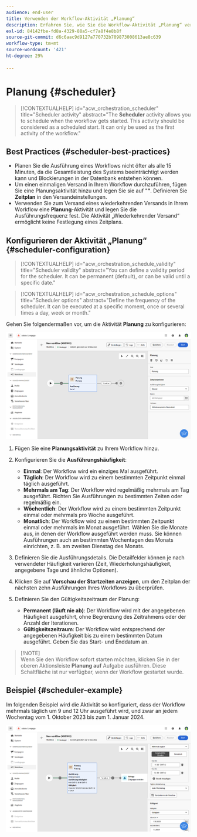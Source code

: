 ```yaml
---
audience: end-user
title: Verwenden der Workflow-Aktivität „Planung“
description: Erfahren Sie, wie Sie die Workflow-Aktivität „Planung“ verwenden.
exl-id: 84142fbe-fd8a-4329-88a5-cf7a8f4e8b8f
source-git-commit: d6c6aac9d9127a770732b709873008613ae8c639
workflow-type: tm+mt
source-wordcount: '421'
ht-degree: 29%

---
```


# Planung {#scheduler}

>[!CONTEXTUALHELP]
>id="acw_orchestration_scheduler"
>title="Scheduler activity"
>abstract="The **Scheduler** activity allows you to schedule when the workflow gets started. This activity should be considered as a scheduled start. It can only be used as the first activity of the workflow."

## Best Practices {#scheduler-best-practices}

* Planen Sie die Ausführung eines Workflows nicht öfter als alle 15 Minuten, da die Gesamtleistung des Systems beeinträchtigt werden kann und Blockierungen in der Datenbank entstehen können.
* Um einen einmaligen Versand in Ihrem Workflow durchzuführen, fügen Sie eine Planungsaktivität hinzu und legen Sie sie auf &quot;**&quot;**. Definieren Sie **Zeitplan** in den Versandeinstellungen.
* Verwenden Sie zum Versand eines wiederkehrenden Versands in Ihrem Workflow eine **Planung**-Aktivität und legen Sie die Ausführungsfrequenz fest. Die Aktivität „Wiederkehrender Versand“ ermöglicht keine Festlegung eines Zeitplans.

## Konfigurieren der Aktivität „Planung“ {#scheduler-configuration}

>[!CONTEXTUALHELP]
>id="acw_orchestration_schedule_validity"
>title="Scheduler validity"
>abstract="You can define a validity period for the scheduler. It can be permanent (default), or can be valid until a specific date."

>[!CONTEXTUALHELP]
>id="acw_orchestration_schedule_options"
>title="Scheduler options"
>abstract="Define the frequency of the scheduler. It can be executed at a specific moment, once or several times a day, week or month."

Gehen Sie folgendermaßen vor, um die Aktivität **Planung** zu konfigurieren:

![Benutzeroberfläche für die Konfiguration der Planungsaktivität](../assets/workflow-scheduler.png)

1. Fügen Sie eine **Planungsaktivität** zu Ihrem Workflow hinzu.

1. Konfigurieren Sie die **Ausführungshäufigkeit**:

   * **Einmal**: Der Workflow wird ein einziges Mal ausgeführt.
   * **Täglich**: Der Workflow wird zu einem bestimmten Zeitpunkt einmal täglich ausgeführt.
   * **Mehrmals am Tag**: Der Workflow wird regelmäßig mehrmals am Tag ausgeführt. Richten Sie Ausführungen zu bestimmten Zeiten oder regelmäßig ein.
   * **Wöchentlich**: Der Workflow wird zu einem bestimmten Zeitpunkt einmal oder mehrmals pro Woche ausgeführt.
   * **Monatlich**: Der Workflow wird zu einem bestimmten Zeitpunkt einmal oder mehrmals im Monat ausgeführt. Wählen Sie die Monate aus, in denen der Workflow ausgeführt werden muss. Sie können Ausführungen auch an bestimmten Wochentagen des Monats einrichten, z. B. am zweiten Dienstag des Monats.

1. Definieren Sie die Ausführungsdetails. Die Detailfelder können je nach verwendeter Häufigkeit variieren (Zeit, Wiederholungshäufigkeit, angegebene Tage und ähnliche Optionen).

1. Klicken Sie auf **Vorschau der Startzeiten anzeigen**, um den Zeitplan der nächsten zehn Ausführungen Ihres Workflows zu überprüfen.

1. Definieren Sie den Gültigkeitszeitraum der Planung:

   * **Permanent (läuft nie ab)**: Der Workflow wird mit der angegebenen Häufigkeit ausgeführt, ohne Begrenzung des Zeitrahmens oder der Anzahl der Iterationen.
   * **Gültigkeitszeitraum**: Der Workflow wird entsprechend der angegebenen Häufigkeit bis zu einem bestimmten Datum ausgeführt. Geben Sie das Start- und Enddatum an.

>[!NOTE]\
Wenn Sie den Workflow sofort starten möchten, klicken Sie in der oberen Aktionsleiste **Planung auf** Aufgabe ausführen. Diese Schaltfläche ist nur verfügbar, wenn der Workflow gestartet wurde.

## Beispiel {#scheduler-example}

Im folgenden Beispiel wird die Aktivität so konfiguriert, dass der Workflow mehrmals täglich um 9 und 12 Uhr ausgeführt wird, und zwar an jedem Wochentag vom 1. Oktober 2023 bis zum 1. Januar 2024.

![Beispielkonfiguration für Planungsaktivität](../assets/workflow-scheduler2.png)